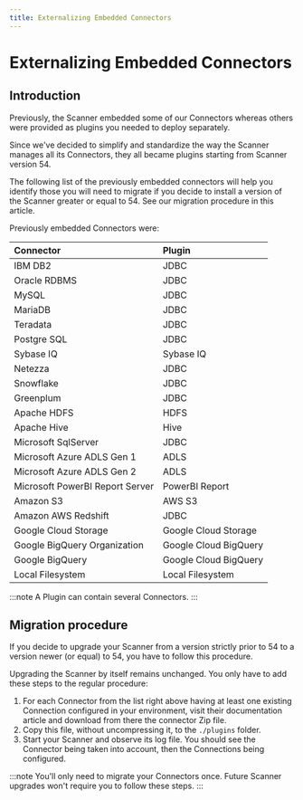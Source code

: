 ```yaml
---
title: Externalizing Embedded Connectors
---
```

# Externalizing Embedded Connectors

## Introduction

Previously, the Scanner embedded some of our Connectors whereas others were provided as plugins you needed to deploy separately.

Since we've decided to simplify and standardize the way the Scanner manages all its Connectors, they all became plugins starting from Scanner version 54.

The following list of the previously embedded connectors will help you identify those you will need to migrate if you decide to install a version of the Scanner greater or equal to 54. See our migration procedure in this article.

Previously embedded Connectors were:

| Connector	| Plugin |
| :--- | :--- |
| IBM DB2 | JDBC |
| Oracle RDBMS | JDBC |
| MySQL	| JDBC |
| MariaDB |	JDBC |
| Teradata | JDBC |
| Postgre SQL | JDBC |
| Sybase IQ	| Sybase IQ |
| Netezza | JDBC |
| Snowflake	| JDBC |
| Greenplum	| JDBC |
| Apache HDFS | HDFS |
| Apache Hive | Hive |
| Microsoft SqlServer | JDBC |
| Microsoft Azure ADLS Gen 1 | ADLS |
| Microsoft Azure ADLS Gen 2 | ADLS |
| Microsoft PowerBI Report Server | PowerBI Report |
| Amazon S3	| AWS S3 |
| Amazon AWS Redshift | JDBC |
| Google Cloud Storage | Google Cloud Storage |
| Google BigQuery Organization | Google Cloud BigQuery |
| Google BigQuery | Google Cloud BigQuery |
| Local Filesystem | Local Filesystem |
 
:::note
A Plugin can contain several Connectors.
:::

## Migration procedure

If you decide to upgrade your Scanner from a version strictly prior to 54 to a version newer (or equal) to 54, you have to follow this procedure.

Upgrading the Scanner by itself remains unchanged. You only have to add these steps to the regular procedure:

1. For each Connector from the list right above having at least one existing Connection configured in your environment, visit their documentation article and download from there the connector Zip file.
2. Copy this file, without uncompressing it, to the `./plugins` folder.
3. Start your Scanner and observe its log file. You should see the Connector being taken into account, then the Connections being configured.

:::note
You'll only need to migrate your Connectors once. Future Scanner upgrades won't require you to follow these steps.
:::